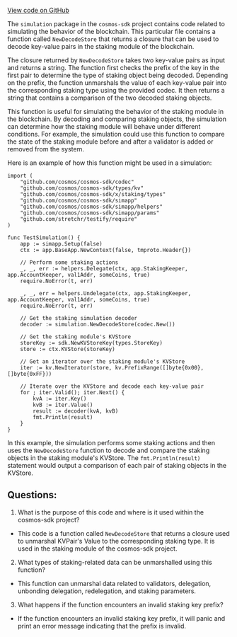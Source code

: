 [View code on GitHub](https://github.com/cosmos/cosmos-sdk/blob/main/x/staking/simulation/decoder.go)

The `simulation` package in the `cosmos-sdk` project contains code related to simulating the behavior of the blockchain. This particular file contains a function called `NewDecodeStore` that returns a closure that can be used to decode key-value pairs in the staking module of the blockchain.

The closure returned by `NewDecodeStore` takes two key-value pairs as input and returns a string. The function first checks the prefix of the key in the first pair to determine the type of staking object being decoded. Depending on the prefix, the function unmarshals the value of each key-value pair into the corresponding staking type using the provided codec. It then returns a string that contains a comparison of the two decoded staking objects.

This function is useful for simulating the behavior of the staking module in the blockchain. By decoding and comparing staking objects, the simulation can determine how the staking module will behave under different conditions. For example, the simulation could use this function to compare the state of the staking module before and after a validator is added or removed from the system.

Here is an example of how this function might be used in a simulation:

```
import (
    "github.com/cosmos/cosmos-sdk/codec"
    "github.com/cosmos/cosmos-sdk/types/kv"
    "github.com/cosmos/cosmos-sdk/x/staking/types"
    "github.com/cosmos/cosmos-sdk/simapp"
    "github.com/cosmos/cosmos-sdk/simapp/helpers"
    "github.com/cosmos/cosmos-sdk/simapp/params"
    "github.com/stretchr/testify/require"
)

func TestSimulation() {
    app := simapp.Setup(false)
    ctx := app.BaseApp.NewContext(false, tmproto.Header{})

    // Perform some staking actions
    _, _, err := helpers.Delegate(ctx, app.StakingKeeper, app.AccountKeeper, val1Addr, someCoins, true)
    require.NoError(t, err)

    _, _, err = helpers.Undelegate(ctx, app.StakingKeeper, app.AccountKeeper, val1Addr, someCoins, true)
    require.NoError(t, err)

    // Get the staking simulation decoder
    decoder := simulation.NewDecodeStore(codec.New())

    // Get the staking module's KVStore
    storeKey := sdk.NewKVStoreKey(types.StoreKey)
    store := ctx.KVStore(storeKey)

    // Get an iterator over the staking module's KVStore
    iter := kv.NewIterator(store, kv.PrefixRange([]byte{0x00}, []byte{0xFF}))

    // Iterate over the KVStore and decode each key-value pair
    for ; iter.Valid(); iter.Next() {
        kvA := iter.Key()
        kvB := iter.Value()
        result := decoder(kvA, kvB)
        fmt.Println(result)
    }
}
```

In this example, the simulation performs some staking actions and then uses the `NewDecodeStore` function to decode and compare the staking objects in the staking module's KVStore. The `fmt.Println(result)` statement would output a comparison of each pair of staking objects in the KVStore.
## Questions: 
 1. What is the purpose of this code and where is it used within the cosmos-sdk project?
- This code is a function called `NewDecodeStore` that returns a closure used to unmarshal KVPair's Value to the corresponding staking type. It is used in the staking module of the cosmos-sdk project.

2. What types of staking-related data can be unmarshalled using this function?
- This function can unmarshal data related to validators, delegation, unbonding delegation, redelegation, and staking parameters.

3. What happens if the function encounters an invalid staking key prefix?
- If the function encounters an invalid staking key prefix, it will panic and print an error message indicating that the prefix is invalid.